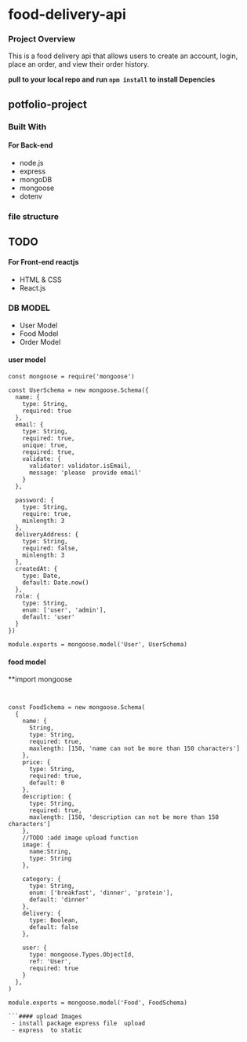 # food-delivery-api

### Project Overview

This is a food delivery api that allows users to create an account, login, place an order, and view their order history.

**pull to your local repo and run `npm install` to install Depencies**

## potfolio-project

### Built With

#### For Back-end

- node.js
- express
- mongoDB
- mongoose
- dotenv



### file structure

## TODO

#### For Front-end reactjs

- HTML & CSS
- React.js

### DB MODEL

- User Model
- Food Model
- Order Model

#### user  model
```
const mongoose = require('mongoose')

const UserSchema = new mongoose.Schema({
  name: {
    type: String,
    required: true
  },
  email: {
    type: String,
    required: true,
    unique: true,
    required: true,
    validate: {
      validator: validator.isEmail,
      message: 'please  provide email'
    }
  },

  password: {
    type: String,
    require: true,
    minlength: 3
  },
  deliveryAddress: {
    type: String,
    required: false,
    minlength: 3
  },
  createdAt: {
    type: Date,
    default: Date.now()
  },
  role: {
    type: String,
    enum: ['user', 'admin'],
    default: 'user'
  }
})

module.exports = mongoose.model('User', UserSchema)
```
#### food model
**import  mongoose
```


const FoodSchema = new mongoose.Schema(
  {
    name: {
      String,
      type: String,
      required: true,
      maxlength: [150, 'name can not be more than 150 characters']
    },
    price: {
      type: String,
      required: true,
      default: 0
    },
    description: {
      type: String,
      required: true,
      maxlength: [150, 'description can not be more than 150 characters']
    },
    //TODO :add image upload function
    image: {
      name:String,
      type: String
    },

    category: {
      type: String,
      enum: ['breakfast', 'dinner', 'protein'],
      default: 'dinner'
    },
    delivery: {
      type: Boolean,
      default: false
    },

    user: {
      type: mongoose.Types.ObjectId,
      ref: 'User',
      required: true
    }
  },
)

module.exports = mongoose.model('Food', FoodSchema)

```#### upload Images
 - install package express file  upload
 - express  to static